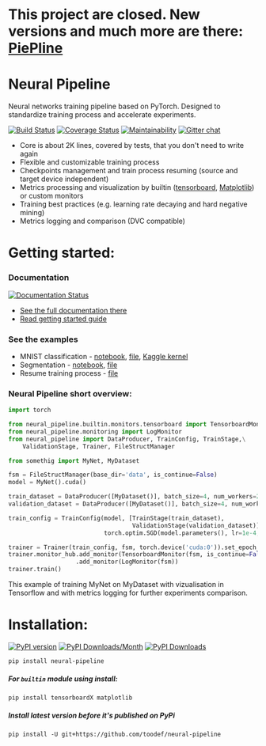 # This project are closed. New versions and much more are there: [PiePline](https://github.com/PiePline)

# Neural Pipeline

Neural networks training pipeline based on PyTorch. Designed to standardize training process and accelerate experiments.

[![Build Status](https://travis-ci.org/toodef/neural-pipeline.svg?branch=master)](https://travis-ci.org/toodef/neural-pipeline)
[![Coverage Status](https://coveralls.io/repos/github/toodef/neural-pipeline/badge.svg?branch=master)](https://coveralls.io/github/toodef/neural-pipeline?branch=master)
[![Maintainability](https://api.codeclimate.com/v1/badges/1feaafcc614adf27c30f/maintainability)](https://codeclimate.com/github/toodef/neural-pipeline/maintainability)
[![Gitter chat](https://badges.gitter.im/neural-pipeline/gitter.png)](https://gitter.im/neural-pipeline/community)

* Core is about 2K lines, covered by tests, that you don't need to write again
* Flexible and customizable training process
* Checkpoints management and train process resuming (source and target device independent)
* Metrics processing and visualization by builtin ([tensorboard](https://www.tensorflow.org/guide/summaries_and_tensorboard), [Matplotlib](https://matplotlib.org)) or custom monitors
* Training best practices (e.g. learning rate decaying and hard negative mining)
* Metrics logging and comparison (DVC compatible)

# Getting started:
### Documentation
[![Documentation Status](https://readthedocs.org/projects/neural-pipeline/badge/?version=master)](https://neural-pipeline.readthedocs.io/en/master/?badge=master)
* [See the full documentation there](https://neural-pipeline.readthedocs.io/en/master/)
* [Read getting started guide](https://neural-pipeline.readthedocs.io/en/master/getting_started/index.html)

### See the examples
* MNIST classification - [notebook](https://github.com/toodef/neural-pipeline/blob/master/examples/notebooks/img_classification.ipynb), [file](https://github.com/toodef/neural-pipeline/blob/master/examples/files/img_classification.py), [Kaggle kernel](https://www.kaggle.com/toodef/cnn-training-with-less-code)
* Segmentation - [notebook](https://github.com/toodef/neural-pipeline/blob/master/examples/notebooks/img_segmentation.ipynb), [file](https://github.com/toodef/neural-pipeline/blob/master/examples/files/img_segmentation.py)
* Resume training process - [file](https://github.com/toodef/neural-pipeline/blob/master/examples/files/resume_train.py)

### Neural Pipeline short overview:
```python
import torch

from neural_pipeline.builtin.monitors.tensorboard import TensorboardMonitor
from neural_pipeline.monitoring import LogMonitor
from neural_pipeline import DataProducer, TrainConfig, TrainStage,\
    ValidationStage, Trainer, FileStructManager

from somethig import MyNet, MyDataset

fsm = FileStructManager(base_dir='data', is_continue=False)
model = MyNet().cuda()

train_dataset = DataProducer([MyDataset()], batch_size=4, num_workers=2)
validation_dataset = DataProducer([MyDataset()], batch_size=4, num_workers=2)

train_config = TrainConfig(model, [TrainStage(train_dataset),
                                   ValidationStage(validation_dataset)], torch.nn.NLLLoss(),
                           torch.optim.SGD(model.parameters(), lr=1e-4, momentum=0.5))

trainer = Trainer(train_config, fsm, torch.device('cuda:0')).set_epoch_num(50)
trainer.monitor_hub.add_monitor(TensorboardMonitor(fsm, is_continue=False))\
                   .add_monitor(LogMonitor(fsm))
trainer.train()
```
This example of training MyNet on MyDataset with vizualisation in Tensorflow and with metrics logging for further experiments comparison.

# Installation:
[![PyPI version](https://badge.fury.io/py/neural-pipeline.svg)](https://badge.fury.io/py/neural-pipeline)
[![PyPI Downloads/Month](https://pepy.tech/badge/neural-pipeline/month)](https://pepy.tech/project/neural-pipeline)
[![PyPI Downloads](https://pepy.tech/badge/neural-pipeline)](https://pepy.tech/project/neural-pipeline)

`pip install neural-pipeline`

##### For `builtin` module using install:
`pip install tensorboardX matplotlib`

##### Install latest version before it's published on PyPi
`pip install -U git+https://github.com/toodef/neural-pipeline`
